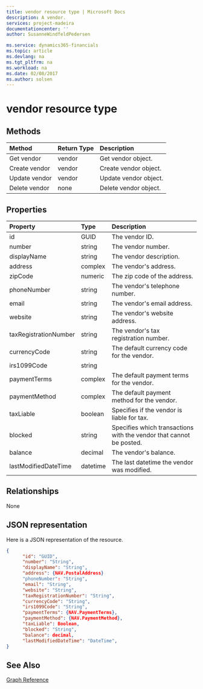 ```yaml
---
title: vendor resource type | Microsoft Docs
description: A vendor.
services: project-madeira
documentationcenter: ''
author: SusanneWindfeldPedersen

ms.service: dynamics365-financials
ms.topic: article
ms.devlang: na
ms.tgt_pltfrm: na
ms.workload: na
ms.date: 02/08/2017
ms.author: solsen
---
```


# vendor resource type

## Methods

| Method       | Return Type  |Description|
|:---------------|:--------|:----------|
|Get vendor|vendor|Get vendor object.|
|Create vendor|vendor|Create vendor object.|
|Update vendor|vendor|Update vendor object.|
|Delete vendor|none|Delete vendor object.|

## Properties
| Property	   | Type	|Description|
|:---------------|:--------|:----------|
|id|GUID|The vendor ID.|
|number|string|The vendor number.|
|displayName|string|The vendor description.|
|address|complex|The vendor's address.|
|zipCode|numeric|The zip code of the address.|
|phoneNumber|string|The vendor's telephone number.|
|email|string|The vendor's email address.|
|website|string|The vendor's website address.|
|taxRegistrationNumber|string|The vendor's tax registration number.|
|currencyCode|string|The default currency code for the vendor.|
|irs1099Code|string||
|paymentTerms|complex|The default payment terms for the vendor.|
|paymentMethod|complex|The default payment method for the vendor.|
|taxLiable|boolean|Specifies if the vendor is liable for tax.|
|blocked|string|Specifies which transactions with the vendor that cannot be posted.|
|balance|decimal|The vendor's balance.|
|lastModifiedDateTime|datetime|The last datetime the vendor was modified.|  


## Relationships
None

## JSON representation

Here is a JSON representation of the resource.


```json
{
      "id": "GUID",
      "number": "String",
      "displayName": "String",
      "address": {NAV.PostalAddress}
      "phoneNumber": "String",
      "email": "String",
      "website": "String",
      "taxRegistrationNumber": "String",
      "currencyCode": "String",
      "irs1099Code": "String",
      "paymentTerms": {NAV.PaymentTerms},
      "paymentMethod": {NAV.PaymentMethod},
      "taxLiable": Boolean,
      "blocked": "String",
      "balance": decimal,
      "lastModifiedDateTime": "DateTime",
}

```

## See Also
[Graph Reference](graph-reference.md)  
